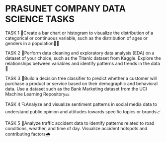 # PRASUNET COMPANY DATA SCIENCE TASKS

TASK 1
🚀Create a bar chart or histogram to visualize the distribution of a categorical or continuous variable, such as the distribution of ages or genders in a population👨‍💻

TASK 2
🚢Perform data cleaning and exploratory data analysis (EDA) on a dataset of your choice, such as the Titanic dataset from Kaggle. Explore the relationships between variables and identify patterns and trends in the data🌊

TASK 3
🏦Build a decision tree classifier to predict whether a customer will purchase a product or service based on their demographic and behavioral data. Use a dataset such as the Bank Marketing dataset from the UCI Machine Learning Repository💵

TASK 4
🔍Analyze and visualize sentiment patterns in social media data to understand public opinion and attitudes towards specific topics or brands📈

TASK 5
🚦Analyze traffic accident data to identify patterns related to road conditions, weather, and time of day. Visualize accident hotspots and contributing factors🌧️



